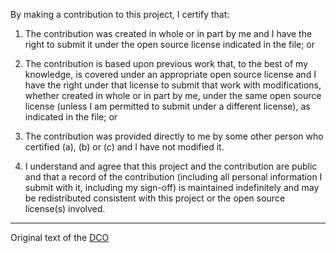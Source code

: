 By making a contribution to this project, I certify that:

1. The contribution was created in whole or in part by me and I have the right to submit it under the open source license indicated in the file; or

1. The contribution is based upon previous work that, to the best of my knowledge, is covered under an appropriate open source license and I have the right under that license to submit that work with modifications, whether created in whole or in part by me, under the same open source license (unless I am permitted to submit under a different license), as indicated in the file; or

1. The contribution was provided directly to me by some other person who certified (a), (b) or (c) and I have not modified it.

1. I understand and agree that this project and the contribution are public and that a record of the contribution (including all personal information I submit with it, including my sign-off) is maintained indefinitely and may be redistributed consistent with this project or the open source license(s) involved.

---
Original text of the [DCO](https://developercertificate.org/)
